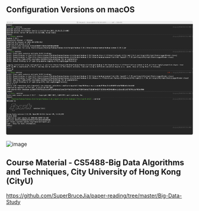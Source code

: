 ## Configuration Versions on macOS

<p align="center">
  <img src='BigData-Versions-macOS.png'>
</p>

<img width="1213" alt="image" src="https://user-images.githubusercontent.com/31528604/145537594-1cecede7-8491-4a2b-ad74-d56867de1f9c.png">

## Course Material - CS5488-Big Data Algorithms and Techniques, City University of Hong Kong (CityU)

https://github.com/SuperBruceJia/paper-reading/tree/master/Big-Data-Study
